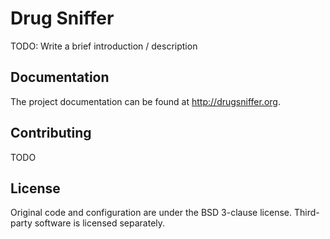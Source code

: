 # Drug Sniffer

TODO: Write a brief introduction / description

## Documentation

The project documentation can be found at <http://drugsniffer.org>.

## Contributing

TODO

## License

Original code and configuration are under the BSD 3-clause license. Third-party
software is licensed separately.

